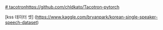 [# tacotron](https://github.com/chldkato/Tacotron-pytorch)https://github.com/chldkato/Tacotron-pytorch



[kss 데이터 셋] (https://www.kaggle.com/bryanpark/korean-single-speaker-speech-dataset)
